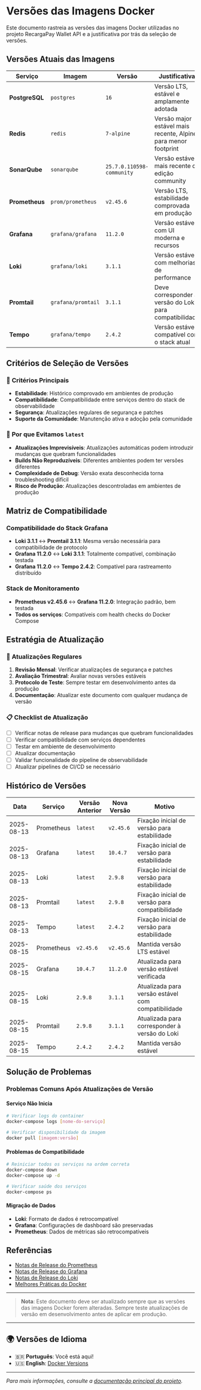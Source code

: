 # Versões das Imagens Docker

Este documento rastreia as versões das imagens Docker utilizadas no projeto RecargaPay Wallet API e a justificativa por trás da seleção de versões.

## Versões Atuais das Imagens

| Serviço | Imagem | Versão | Justificativa |
|---------|--------|--------|---------------|
| **PostgreSQL** | `postgres` | `16` | Versão LTS, estável e amplamente adotada |
| **Redis** | `redis` | `7-alpine` | Versão major estável mais recente, Alpine para menor footprint |
| **SonarQube** | `sonarqube` | `25.7.0.110598-community` | Versão estável mais recente da edição community |
| **Prometheus** | `prom/prometheus` | `v2.45.6` | Versão LTS, estabilidade comprovada em produção |
| **Grafana** | `grafana/grafana` | `11.2.0` | Versão estável com UI moderna e recursos |
| **Loki** | `grafana/loki` | `3.1.1` | Versão estável com melhorias de performance |
| **Promtail** | `grafana/promtail` | `3.1.1` | Deve corresponder à versão do Loki para compatibilidade |
| **Tempo** | `grafana/tempo` | `2.4.2` | Versão estável, compatível com o stack atual |

## Critérios de Seleção de Versões

### 🎯 **Critérios Principais**
- **Estabilidade**: Histórico comprovado em ambientes de produção
- **Compatibilidade**: Compatibilidade entre serviços dentro do stack de observabilidade
- **Segurança**: Atualizações regulares de segurança e patches
- **Suporte da Comunidade**: Manutenção ativa e adoção pela comunidade

### 🚫 **Por que Evitamos `latest`**
- **Atualizações Imprevisíveis**: Atualizações automáticas podem introduzir mudanças que quebram funcionalidades
- **Builds Não Reproduzíveis**: Diferentes ambientes podem ter versões diferentes
- **Complexidade de Debug**: Versão exata desconhecida torna troubleshooting difícil
- **Risco de Produção**: Atualizações descontroladas em ambientes de produção

## Matriz de Compatibilidade

### Compatibilidade do Stack Grafana
- **Loki 3.1.1** ↔ **Promtail 3.1.1**: Mesma versão necessária para compatibilidade de protocolo
- **Grafana 11.2.0** ↔ **Loki 3.1.1**: Totalmente compatível, combinação testada
- **Grafana 11.2.0** ↔ **Tempo 2.4.2**: Compatível para rastreamento distribuído

### Stack de Monitoramento
- **Prometheus v2.45.6** ↔ **Grafana 11.2.0**: Integração padrão, bem testada
- **Todos os serviços**: Compatíveis com health checks do Docker Compose

## Estratégia de Atualização

### 🔄 **Atualizações Regulares**
1. **Revisão Mensal**: Verificar atualizações de segurança e patches
2. **Avaliação Trimestral**: Avaliar novas versões estáveis
3. **Protocolo de Teste**: Sempre testar em desenvolvimento antes da produção
4. **Documentação**: Atualizar este documento com qualquer mudança de versão

### 📋 **Checklist de Atualização**
- [ ] Verificar notas de release para mudanças que quebram funcionalidades
- [ ] Verificar compatibilidade com serviços dependentes
- [ ] Testar em ambiente de desenvolvimento
- [ ] Atualizar documentação
- [ ] Validar funcionalidade do pipeline de observabilidade
- [ ] Atualizar pipelines de CI/CD se necessário

## Histórico de Versões

| Data | Serviço | Versão Anterior | Nova Versão | Motivo |
|------|---------|-----------------|-------------|---------|
| 2025-08-13 | Prometheus | `latest` | `v2.45.6` | Fixação inicial de versão para estabilidade |
| 2025-08-13 | Grafana | `latest` | `10.4.7` | Fixação inicial de versão para estabilidade |
| 2025-08-13 | Loki | `latest` | `2.9.8` | Fixação inicial de versão para estabilidade |
| 2025-08-13 | Promtail | `latest` | `2.9.8` | Fixação inicial de versão para compatibilidade |
| 2025-08-13 | Tempo | `latest` | `2.4.2` | Fixação inicial de versão para estabilidade |
| 2025-08-15 | Prometheus | `v2.45.6` | `v2.45.6` | Mantida versão LTS estável |
| 2025-08-15 | Grafana | `10.4.7` | `11.2.0` | Atualizada para versão estável verificada |
| 2025-08-15 | Loki | `2.9.8` | `3.1.1` | Atualizada para versão estável com compatibilidade |
| 2025-08-15 | Promtail | `2.9.8` | `3.1.1` | Atualizada para corresponder à versão do Loki |
| 2025-08-15 | Tempo | `2.4.2` | `2.4.2` | Mantida versão estável |

## Solução de Problemas

### Problemas Comuns Após Atualizações de Versão

#### **Serviço Não Inicia**
```bash
# Verificar logs do container
docker-compose logs [nome-do-serviço]

# Verificar disponibilidade da imagem
docker pull [imagem:versão]
```

#### **Problemas de Compatibilidade**
```bash
# Reiniciar todos os serviços na ordem correta
docker-compose down
docker-compose up -d

# Verificar saúde dos serviços
docker-compose ps
```

#### **Migração de Dados**
- **Loki**: Formato de dados é retrocompatível
- **Grafana**: Configurações de dashboard são preservadas
- **Prometheus**: Dados de métricas são retrocompatíveis

## Referências

- [Notas de Release do Prometheus](https://github.com/prometheus/prometheus/releases)
- [Notas de Release do Grafana](https://github.com/grafana/grafana/releases)
- [Notas de Release do Loki](https://github.com/grafana/loki/releases)
- [Melhores Práticas do Docker](https://docs.docker.com/develop/dev-best-practices/)

---

> **Nota**: Este documento deve ser atualizado sempre que as versões das imagens Docker forem alteradas. Sempre teste atualizações de versão em desenvolvimento antes de aplicar em produção.

---

## 🌍 Versões de Idioma

- 🇧🇷 **Português**: Você está aqui!
- 🇺🇸 **English**: [Docker Versions](../en/docker-versions.md)

---

*Para mais informações, consulte a [documentação principal do projeto](../../../README.md).*
